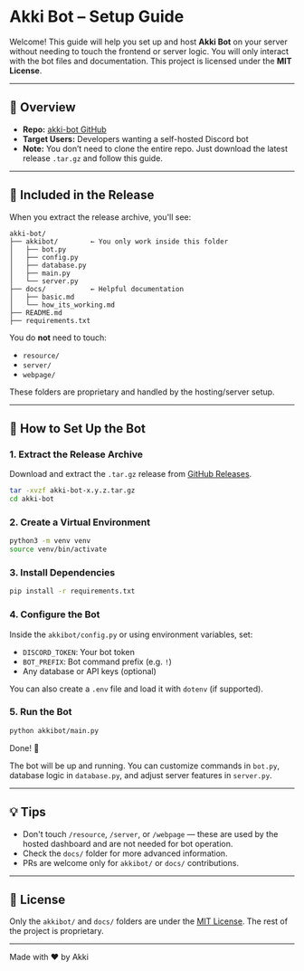 # Akki Bot – Setup Guide

Welcome! This guide will help you set up and host **Akki Bot** on your server without needing to touch the frontend or server logic. You will only interact with the bot files and documentation. This project is licensed under the **MIT License**.

---

## 🔖 Overview

- **Repo:** [akki-bot GitHub](https://github.com/Akkiraj1234/akki-bot)
- **Target Users:** Developers wanting a self-hosted Discord bot
- **Note:** You don’t need to clone the entire repo. Just download the latest release `.tar.gz` and follow this guide.

---

## 📁 Included in the Release

When you extract the release archive, you'll see:

```
akki-bot/
├── akkibot/        ← You only work inside this folder
│   ├── bot.py
│   ├── config.py
│   ├── database.py
│   ├── main.py
│   └── server.py
├── docs/           ← Helpful documentation
│   ├── basic.md
│   └── how_its_working.md
├── README.md
├── requirements.txt
```

You do **not** need to touch:

- `resource/`
- `server/`
- `webpage/`

These folders are proprietary and handled by the hosting/server setup.

---

## 🚀 How to Set Up the Bot

### 1. Extract the Release Archive

Download and extract the `.tar.gz` release from [GitHub Releases](https://github.com/Akkiraj1234/akki-bot/releases).

```bash
tar -xvzf akki-bot-x.y.z.tar.gz
cd akki-bot
```

### 2. Create a Virtual Environment

```bash
python3 -m venv venv
source venv/bin/activate
```

### 3. Install Dependencies

```bash
pip install -r requirements.txt
```

### 4. Configure the Bot

Inside the `akkibot/config.py` or using environment variables, set:

- `DISCORD_TOKEN`: Your bot token
- `BOT_PREFIX`: Bot command prefix (e.g. `!`)
- Any database or API keys (optional)

You can also create a `.env` file and load it with `dotenv` (if supported).

### 5. Run the Bot

```bash
python akkibot/main.py
```

Done! 🎉

The bot will be up and running. You can customize commands in `bot.py`, database logic in `database.py`, and adjust server features in `server.py`.

---

## 💡 Tips

- Don't touch `/resource`, `/server`, or `/webpage` — these are used by the hosted dashboard and are not needed for bot operation.
- Check the `docs/` folder for more advanced information.
- PRs are welcome only for `akkibot/` or `docs/` contributions.

---

## 🪪 License

Only the `akkibot/` and `docs/` folders are under the [MIT License](https://opensource.org/licenses/MIT). The rest of the project is proprietary.

---

Made with ❤️ by Akki